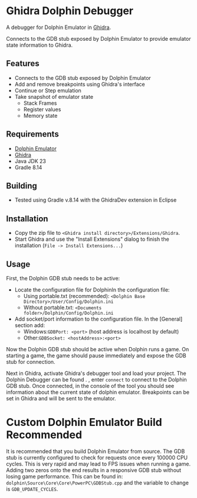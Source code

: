 # Ghidra Dolphin Debugger
A debugger for Dolphin Emulator in [Ghidra](https://github.com/NationalSecurityAgency/ghidra).

Connects to the GDB stub exposed by Dolphin Emulator to provide emulator state information to Ghidra.

## Features
- Connects to the GDB stub exposed by Dolphin Emulator
- Add and remove breakpoints using Ghidra's interface
- Continue or Step emulation
- Take snapshot of emulator state
    - Stack Frames
    - Register values
    - Memory state

## Requirements
- [Dolphin Emulator](https://dolphin-emu.org/)
- [Ghidra](https://github.com/NationalSecurityAgency/ghidra/releases/tag/Ghidra_11.2.1_build)
- Java JDK 23
- Gradle 8.14
    
## Building
- Tested using Gradle v.8.14 with the GhidraDev extension in Eclipse

## Installation
- Copy the zip file to ``<Ghidra install directory>/Extensions/Ghidra``.
- Start Ghidra and use the "Install Extensions" dialog to finish the installation (``File -> Install Extensions...``)

## Usage
First, the Dolphin GDB stub needs to be active:
- Locate the configuration file for DolphinIn the configuration file:
    - Using portable.txt (recommended): ``<Dolphin Base Directory>/User/Config/Dolphin.ini``
    - Without portable.txt: ``<Documents folder>/Dolphin/Config/Dolphin.ini``
- Add socket/port information to the configuration file. In the [General] section add:
    - Windows:``GDBPort: <port>`` (host address is localhost by default)
    - Other:``GDBSocket: <hostAddress>:<port>``

Now the Dolphin GDB stub should be active when Dolphin runs a game. On starting a game, the game should pause immediately and expose the GDB stub for connection. 

Next in Ghidra, activate Ghidra's debugger tool and load your project. The Dolphin Debugger can be found . , enter ``connect`` to connect to the Dolphin GDB stub. Once connected, in the console of the tool you should see information about the current state of dolphin emulator. Breakpoints can be set in Ghidra and will be sent to the emulator.

# Custom Dolphin Emulator Build Recommended
It is recommended that you build Dolphin Emulator from source. The GDB stub is currently configured to check for requests once every 100000 CPU cycles. This is very rapid and may lead to FPS issues when running a game. Adding two zeros onto the end results in a responsive GDB stub without losing game performance. This can be found in: `dolphin\Source\Core\Core\PowerPC\GDBStub.cpp` and the variable to change is `GDB_UPDATE_CYCLES`.